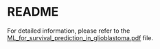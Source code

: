# README

For detailed information, please refer to the [ML_for_survival_prediction_in_glioblastoma.pdf](ML_for_survival_prediction_in_glioblastoma.pdf) file.
